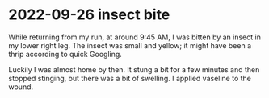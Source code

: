 # 2022-09-26 insect bite

While returning from my run, at around 9:45 AM, I was bitten by an
insect in my lower right leg. The insect was small and yellow; it
might have been a thrip according to quick Googling.

Luckily I was almost home by then. It stung a bit for a few minutes
and then stopped stinging, but there was a bit of swelling. I applied
vaseline to the wound.
